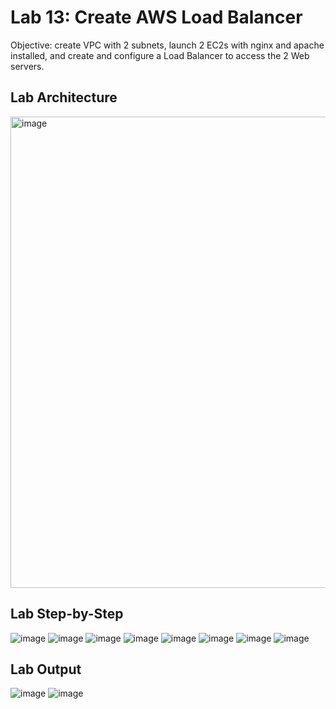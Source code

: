 # Lab 13: Create AWS Load Balancer
Objective: create VPC with 2 subnets, launch 2 EC2s with nginx and apache installed, and create and configure a Load Balancer to access the 2 Web servers.

## Lab Architecture
<img width="754" alt="image" src="https://github.com/user-attachments/assets/21c524c1-64f0-4a79-8ed6-2858f8b3700a" />

## Lab Step-by-Step 
![image](https://github.com/user-attachments/assets/31d31168-316d-439d-b104-68780e42d7ed)
![image](https://github.com/user-attachments/assets/4e4548bc-af37-43f8-8731-87f7e91dbfe9)
![image](https://github.com/user-attachments/assets/fb99a03a-c42b-44df-a9e5-e0364c46f626)
![image](https://github.com/user-attachments/assets/39ac2dd9-4728-49f2-9497-e769b64010d1)
![image](https://github.com/user-attachments/assets/63b863e0-c691-4e06-bb72-39786128cf0d)
![image](https://github.com/user-attachments/assets/a0173fd1-eed8-4f1b-aae6-538a307f1565)
![image](https://github.com/user-attachments/assets/921c4050-45f5-40d7-90c7-2e1774a80bff)
![image](https://github.com/user-attachments/assets/c7dff1d3-7722-4ab4-b65a-b69e88793f13)

## Lab Output 
![image](https://github.com/user-attachments/assets/a17a57f9-d27a-4e0f-bbe1-b33d9b67dd73)
![image](https://github.com/user-attachments/assets/d75841f5-b85c-475a-8f2a-b595f2553efa)
